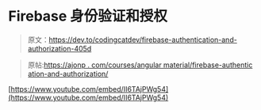 # Firebase 身份验证和授权

> 原文：<https://dev.to/codingcatdev/firebase-authentication-and-authorization-405d>

> 原帖:[https://ajonp . com/courses/angular material/firebase-authentic ation-and-authorization/](https://ajonp.com/courses/angularmaterial/firebase-authentication-and-authorization/)

[https://www.youtube.com/embed/II6TAjPWg54](https://www.youtube.com/embed/II6TAjPWg54)
